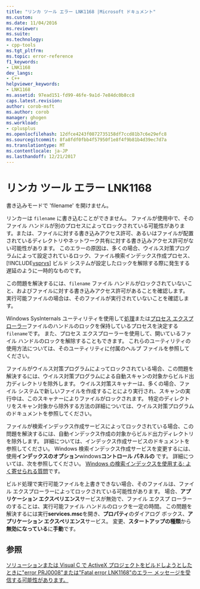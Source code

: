 ```yaml
---
title: "リンカ ツール エラー LNK1168 |Microsoft ドキュメント"
ms.custom: 
ms.date: 11/04/2016
ms.reviewer: 
ms.suite: 
ms.technology:
- cpp-tools
ms.tgt_pltfrm: 
ms.topic: error-reference
f1_keywords:
- LNK1168
dev_langs:
- C++
helpviewer_keywords:
- LNK1168
ms.assetid: 97ead151-fd99-46fe-9a1d-7e84dc0b8cc8
caps.latest.revision: 
author: corob-msft
ms.author: corob
manager: ghogen
ms.workload:
- cplusplus
ms.openlocfilehash: 12dfce4243f0872735158df7ccd81b7c6e29efc8
ms.sourcegitcommit: 8fa8fdf0fbb4f57950f1e8f4f9b81b4d39ec7d7a
ms.translationtype: MT
ms.contentlocale: ja-JP
ms.lasthandoff: 12/21/2017
---
```

# <a name="linker-tools-error-lnk1168"></a>リンカ ツール エラー LNK1168
書き込みモードで 'filename' を開けません。  
  
 リンカーは `filename` に書き込むことができません。 ファイルが使用中で、そのファイル ハンドルが別のプロセスによってロックされている可能性があります。または、ファイルに対する書き込みアクセス許可、あるいはファイルが配置されているディレクトリやネットワーク共有に対する書き込みアクセス許可がない可能性があります。 このエラーの原因は、多くの場合、ウイルス対策プログラムによって設定されているロック、ファイル検索インデックス作成プロセス、[!INCLUDE[vsprvs](../../assembler/masm/includes/vsprvs_md.md)] ビルド システムが設定したロックを解除する際に発生する遅延のように一時的なものです。  
  
 この問題を解決するには、`filename` ファイル ハンドルがロックされていないこと、およびファイルに対する書き込みアクセス許可があることを確認します。 実行可能ファイルの場合は、そのファイルが実行されていないことを確認します。  
  
 Windows SysInternals ユーティリティを使用して[処理](http://technet.microsoft.com/sysinternals/bb896655.aspx)または[プロセス エクスプ ローラー](http://technet.microsoft.com/sysinternals/bb896653)ファイルのハンドルのロックを保持しているプロセスを決定する`filename`です。 また、プロセス エクスプローラーを使用して、開いているファイル ハンドルのロックを解除することもできます。 これらのユーティリティの使用方法については、そのユーティリティに付属のヘルプ ファイルを参照してください。  
  
 ファイルがウイルス対策プログラムによってロックされている場合、この問題を解決するには、ウイルス対策プログラムによる自動スキャンの対象からビルド出力ディレクトリを除外します。 ウイルス対策スキャナーは、多くの場合、ファイル システムで新しいファイルを作成することにより実行され、スキャンの実行中は、このスキャナーによりファイルがロックされます。 特定のディレクトリをスキャン対象から除外する方法の詳細については、ウイルス対策プログラムのドキュメントを参照してください。  
  
 ファイルが検索インデックス作成サービスによってロックされている場合、この問題を解決するには、自動インデックス作成の対象からビルド出力ディレクトリを除外します。 詳細については、インデックス作成サービスのドキュメントを参照してください。 Windows 検索インデックス作成サービスを変更するには、使用**インデックスのオプション**windows**コントロール パネルの** です。 詳細については、次を参照してください。 [Windows の検索インデックスを使用する: よく寄せられる質問](http://windows.microsoft.com/en-us/windows/improve-windows-searches-using-index-faq#1TC=windows-7)です。  
  
 ビルド処理で実行可能ファイルを上書きできない場合、そのファイルは、ファイル エクスプローラーによってロックされている可能性があります。 場合、**アプリケーション エクスペリエンス**サービスが無効で、ファイル エクスプ ローラーのすることは、実行可能ファイル ハンドルのロックを一定の時間。 この問題を解決するには実行**services.msc**を開き、**プロパティ**のダイアログ ボックス、**アプリケーション エクスペリエンス**サービス。 変更、**スタートアップの種類**から**無効になっている**に**手動**です。  
  
## <a name="see-also"></a>参照  
 [ソリューションまたは Visual C で ActiveX プロジェクトをビルドしようとしたときに"error PRJ0008"または"Fatal error LNK1168"のエラー メッセージを受信する可能性があります。](http://support.microsoft.com/kb/308358)
